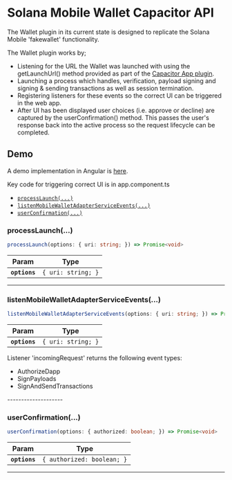 <h1>Solana Mobile Wallet Capacitor API</h1>
<p>The Wallet plugin in its current state is designed to replicate the Solana Mobile 'fakewallet' functionality.</p>
<p>The Wallet plugin works by;</p>
<ul>
<li>Listening for the URL the Wallet was launched with using the getLaunchUrl() method provided as part of the <a href="https://capacitorjs.com/docs/apis/app"> Capacitor App plugin</a>.</li>
<li>Launching a process which handles, verification, payload signing and signing & sending transactions as well as session termination.</li>
<li>Registering listeners for these events so the correct UI can be triggered in the web app.</li>
<li>After UI has been displayed user choices (i.e. approve or decline) are captured by the userConfirmation() method. This passes the user's response back into the active process so the request lifecycle can be completed.</li>
</ul>

<h2>Demo</h2>
<p>A demo implementation in Angular is <a href="https://github.com/nolsonlabs/solana-capacitor-wallet-demo">here</a>.</p>

<p>Key code for triggering correct UI is in app.component.ts</p>

<docgen-index>

* [`processLaunch(...)`](#processlaunch)
* [`listenMobileWalletAdapterServiceEvents(...)`](#listenmobilewalletadapterserviceevents)
* [`userConfirmation(...)`](#userconfirmation)

</docgen-index>

<docgen-api>
<!--Update the source file JSDoc comments and rerun docgen to update the docs below-->

### processLaunch(...)

```typescript
processLaunch(options: { uri: string; }) => Promise<void>
```

| Param         | Type                          |
| ------------- | ----------------------------- |
| **`options`** | <code>{ uri: string; }</code> |

--------------------


### listenMobileWalletAdapterServiceEvents(...)

```typescript
listenMobileWalletAdapterServiceEvents(options: { uri: string; }) => Promise<void>
```

| Param         | Type                          |
| ------------- | ----------------------------- |
| **`options`** | <code>{ uri: string; }</code> |

<p>Listener 'incomingRequest' returns the following event types:</p>
<ul>
<li>AuthorizeDapp</li>
<li>SignPayloads</li>
<li>SignAndSendTransactions</li>
</ul>
--------------------


### userConfirmation(...)

```typescript
userConfirmation(options: { authorized: boolean; }) => Promise<void>
```

| Param         | Type                                  |
| ------------- | ------------------------------------- |
| **`options`** | <code>{ authorized: boolean; }</code> |

--------------------

</docgen-api>




